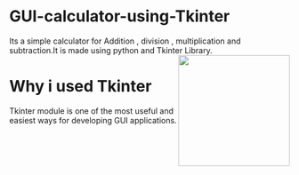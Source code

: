 # GUI-calculator-using-Tkinter
Its a simple calculator for Addition , division , multiplication and subtraction.It is made using python and Tkinter Library.
<img align='right' src="https://media.giphy.com/media/MZ4VieSSlRRZbpFTHc/giphy.gif" width="200">
# Why i used Tkinter
Tkinter module is one of the most useful and easiest ways for developing GUI applications.


